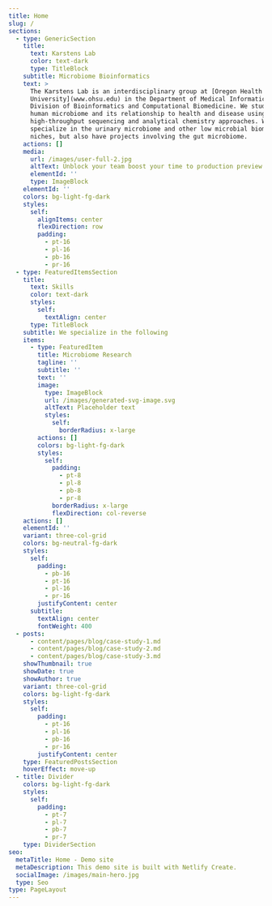 ```yaml
---
title: Home
slug: /
sections:
  - type: GenericSection
    title:
      text: Karstens Lab
      color: text-dark
      type: TitleBlock
    subtitle: Microbiome Bioinformatics
    text: >
      The Karstens Lab is an interdisciplinary group at [Oregon Health & Science
      University](www.ohsu.edu) in the Department of Medical Informatics,
      Division of Bioinformatics and Computational Biomedicine. We study the
      human microbiome and its relationship to health and disease using
      high-throughput sequencing and analytical chemistry approaches. We
      specialize in the urinary microbiome and other low microbial biomass
      niches, but also have projects involving the gut microbiome.
    actions: []
    media:
      url: /images/user-full-2.jpg
      altText: Unblock your team boost your time to production preview
      elementId: ''
      type: ImageBlock
    elementId: ''
    colors: bg-light-fg-dark
    styles:
      self:
        alignItems: center
        flexDirection: row
        padding:
          - pt-16
          - pl-16
          - pb-16
          - pr-16
  - type: FeaturedItemsSection
    title:
      text: Skills
      color: text-dark
      styles:
        self:
          textAlign: center
      type: TitleBlock
    subtitle: We specialize in the following
    items:
      - type: FeaturedItem
        title: Microbiome Research
        tagline: ''
        subtitle: ''
        text: ''
        image:
          type: ImageBlock
          url: /images/generated-svg-image.svg
          altText: Placeholder text
          styles:
            self:
              borderRadius: x-large
        actions: []
        colors: bg-light-fg-dark
        styles:
          self:
            padding:
              - pt-8
              - pl-8
              - pb-8
              - pr-8
            borderRadius: x-large
            flexDirection: col-reverse
    actions: []
    elementId: ''
    variant: three-col-grid
    colors: bg-neutral-fg-dark
    styles:
      self:
        padding:
          - pb-16
          - pt-16
          - pl-16
          - pr-16
        justifyContent: center
      subtitle:
        textAlign: center
        fontWeight: 400
  - posts:
      - content/pages/blog/case-study-1.md
      - content/pages/blog/case-study-2.md
      - content/pages/blog/case-study-3.md
    showThumbnail: true
    showDate: true
    showAuthor: true
    variant: three-col-grid
    colors: bg-light-fg-dark
    styles:
      self:
        padding:
          - pt-16
          - pl-16
          - pb-16
          - pr-16
        justifyContent: center
    type: FeaturedPostsSection
    hoverEffect: move-up
  - title: Divider
    colors: bg-light-fg-dark
    styles:
      self:
        padding:
          - pt-7
          - pl-7
          - pb-7
          - pr-7
    type: DividerSection
seo:
  metaTitle: Home - Demo site
  metaDescription: This demo site is built with Netlify Create.
  socialImage: /images/main-hero.jpg
  type: Seo
type: PageLayout
---
```


